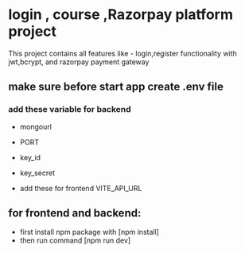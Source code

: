 # login , course ,Razorpay platform project

This project contains all features like - login,register functionality with jwt,bcrypt, and razorpay payment gateway

## make sure before start app create .env file 
 ### add these variable for backend
  - mongourl
  - PORT
  - key_id
  - key_secret

- add these for frontend
 VITE_API_URL


## for frontend and backend:
 - first install npm package with [npm install]
 - then run command [npm run dev]





